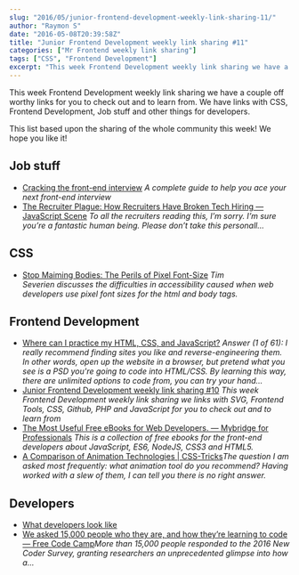 ```yaml
---
slug: "2016/05/junior-frontend-development-weekly-link-sharing-11/"
author: "Raymon S"
date: "2016-05-08T20:39:58Z"
title: "Junior Frontend Development weekly link sharing #11"
categories: ["Mr Frontend weekly link sharing"]
tags: ["CSS", "Frontend Development"]
excerpt: "This week Frontend Development weekly link sharing we have a couple off worthy links for you to che..."
---
```


This week Frontend Development weekly link sharing we have a couple off worthy links for you to check out and to learn from. We have links with CSS, Frontend Development, Job stuff and other things for developers.

This list based upon the sharing of the whole community this week! We hope you like it!

## Job stuff

* [Cracking the front-end interview](https://medium.com/@JonathanZWhite/cracking-the-front-end-interview-9a34cd46237?source=linkShare-2d2dc3be7649-1462395432 "Cracking the front-end interview") _A complete guide to help you ace your next front-end interview_
* [The Recruiter Plague: How Recruiters Have Broken Tech Hiring — JavaScript Scene](https://medium.com/javascript-scene/the-recruiter-plague-how-recruiters-have-broken-tech-hiring-b7de2897247#.sd5tobgon "The Recruiter Plague: How Recruiters Have Broken Tech Hiring — JavaScript Scene") _To all the recruiters reading this, I’m sorry. I’m sure you’re a fantastic human being. Please don’t take this personall…_

## CSS

* [Stop Maiming Bodies: The Perils of Pixel Font-Size](http://www.sitepoint.com/stop-maiming-bodies-the-perils-of-pixel-font-size/ "Stop Maiming Bodies: The Perils of Pixel Font-Size") _Tim Severien discusses the difficulties in accessibility caused when web developers use pixel font sizes for the html and body tags._

## Frontend Development

* [Where can I practice my HTML, CSS, and JavaScript?](https://www.quora.com/Where-can-I-practice-my-HTML-CSS-and-JavaScript "Where can I practice my HTML, CSS, and JavaScript?") _Answer (1 of 61): I really recommend finding sites you like and reverse-engineering them. In other words, open up the website in a browser, but pretend what you see is a PSD you're going to code into HTML/CSS. By learning this way, there are unlimited options to code from, you can try your hand..._
* [Junior Frontend Development weekly link sharing #10](http://blog.mrfrontend.org/2016/05/junior-frontend-development-weekly-link-sharing-10/ "Junior Frontend Development weekly link sharing #10") _This week Frontend Development weekly link sharing we links with SVG, Frontend Tools, CSS, Github, PHP and JavaScript for you to check out and to learn from_
* [The Most Useful Free eBooks for Web Developers. — Mybridge for Professionals](https://medium.mybridge.co/the-most-useful-free-ebooks-for-web-developers-3854767ee52f#.35rbkaus5 "The Most Useful Free eBooks for Web Developers. — Mybridge for Professionals") _This is a collection of free ebooks for the front-end developers about JavaScript, ES6, NodeJS, CSS3 and HTML5._
* [A Comparison of Animation Technologies | CSS-Tricks](http://flip.it/zHQlW "A Comparison of Animation Technologies | CSS-Tricks")_The question I am asked most frequently: what animation tool do you recommend? Having worked with a slew of them, I can tell you there is no right answer._

## Developers

* [What developers look like](http://webangelist.ladybenko.net/what-developers-look-like/ "What developers look like")
* [We asked 15,000 people who they are, and how they’re learning to code — Free Code Camp](https://medium.freecodecamp.com/we-asked-15-000-people-who-they-are-and-how-theyre-learning-to-code-4104e29b2781#.ros1cuvzn "We asked 15,000 people who they are, and how they’re learning to code — Free Code Camp")_More than 15,000 people responded to the 2016 New Coder Survey, granting researchers an unprecedented glimpse into how a…_